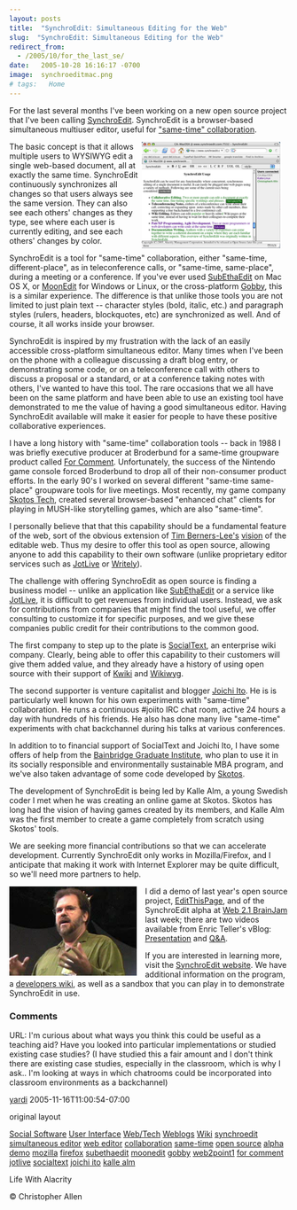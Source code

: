 ```yaml
---
layout: posts
title:  "SynchroEdit: Simultaneous Editing for the Web"
slug:  "SynchroEdit: Simultaneous Editing for the Web"
redirect_from:
  - /2005/10/for_the_last_se/
date:   2005-10-28 16:16:17 -0700
image:  synchroeditmac.png
# tags:   Home
---
```


For the last several months I've been working on a new open source project that I've been calling [SynchroEdit](http://www.synchroedit.com). SynchroEdit is a browser-based simultaneous multiuser editor, useful for ["same-time" collaboration](http://www.it.bton.ac.uk/staff/rng/teaching/notes/CSCWgroupware.html).

<a href="#"><img width="250px" style=" margin-right:15px" align="right"  src="../assets/images/synchroeditmac.png" alt="synchroeditmac"/></a>
The basic concept is that it allows multiple users to WYSIWYG edit a single web-based document, all at exactly the same time. SynchroEdit continuously synchronizes all changes so that users always see the same version. They can also see each others' changes as they type, see where each user is currently editing, and see each others' changes by color.

SynchroEdit is a tool for "same-time" collaboration, either "same-time, different-place", as in teleconference calls, or "same-time, same-place", during a meeting or a conference. If you've ever used [SubEthaEdit](http://www.codingmonkeys.de/subethaedit/) on Mac OS X, or [MoonEdit](http://www.moonedit.com) for Windows or Linux, or the cross-platform [Gobby](http://gobby.0x539.de/), this is a similar experience. The difference is that unlike those tools you are not limited to just plain text -- character styles (bold, italic, etc.) and paragraph styles (rulers, headers, blockquotes, etc) are synchronized as well. And of course, it all works inside your browser.

SynchroEdit is inspired by my frustration with the lack of an easily accessible cross-platform simultaneous editor. Many times when I've been on the phone with a colleague discussing a draft blog entry, or demonstrating some code, or on a teleconference call with others to discuss a proposal or a standard, or at a conference taking notes with others, I've wanted to have this tool. The rare occasions that we all have been on the same platform and have been able to use an existing tool have demonstrated to me the value of having a good simultaneous editor. Having SynchroEdit available will make it easier for people to have these positive collaborative experiences. 

I have a long history with "same-time" collaboration tools -- back in 1988 I was briefly executive producer at Broderbund for a same-time groupware product called [For Comment](http://www.google.com/search?q=cache:1cDDTqwlqGoJ:www.the-scientist.com/yr1988/jul/software_p22_880725.html+%2Bbroderbund+%2B%22for+comment%22+groupware). Unfortunately, the success of the Nintendo game console forced Broderbund to drop all of their non-consumer product efforts. In the early 90's I worked on several different "same-time same-place" groupware tools for live meetings. Most recently, my game company [Skotos Tech](http://www.skotos.net), created several browser-based "enhanced chat" clients for playing in MUSH-like storytelling games, which are also "same-time".

I personally believe that that this capability should be a fundamental feature of the web, sort of the obvious extension of [Tim Berners-Lee's](http://en.wikipedia.org/wiki/Tim_Berners-Lee) [vision](http://news.bbc.co.uk/1/hi/technology/4132752.stm) of the editable web. Thus my desire to offer this tool as open source, allowing anyone to add this capability to their own software (unlike proprietary editor services such as [JotLive](http://www.jotlive.com) or [Writely](http://www.writely.com/)).

The challenge with offering SynchroEdit as open source is finding a business model -- unlike an application like [SubEthaEdit](http://www.codingmonkeys.de/subethaedit/) or a service like [JotLive](http://www.jotlive.com), it is difficult to get revenues from individual users. Instead, we ask for contributions from companies that might find the tool useful, we offer consulting to customize it for specific purposes, and we give these companies public credit for their contributions to the common good.

The first company to step up to the plate is [SocialText](http://www.socialtext.com), an enterprise wiki company. Clearly, being able to offer this capability to their customers will give them added value, and they already have a history of using open source with their support of [Kwiki](http://www.kwiki.org/) and [Wikiwyg](http://www.wikiwyg.net/).

The second supporter is venture capitalist and blogger [Joichi Ito](http://joi.ito.com/). He is is particularly well known for his own experiments with "same-time" collaboration. He runs a continuous #joiito IRC chat room, active 24 hours a day with hundreds of his friends. He also has done many live "same-time" experiments with chat backchannel during his talks at various conferences.

In addition to to financial support of SocialText and Joichi Ito, I have some offers of help from the [Bainbridge Graduate Institute](http://www.bgiedu.org), who plan to use it in its socially responsible and environmentally sustainable MBA program, and we've also taken advantage of some code developed by [Skotos](http://www.skotos.net/).

The development of SynchroEdit is being led by Kalle Alm, a young Swedish coder I met when he was creating an online game at Skotos. Skotos has long had the vision of having games created by its members, and Kalle Alm was the first member to create a game completely from scratch using Skotos' tools.

We are seeking more financial contributions so that we can accelerate development. Currently SynchroEdit only works in Mozilla/Firefox, and I anticipate that making it work with Internet Explorer may be quite difficult, so we'll need more partners to help.

<img width="230px" style=" margin-right:15px" align="left"  src="../assets/images/christopher_allen_web2point1_brainjam.png" alt="christopher_allen_web2point1_brainjam"/>I did a demo of last year's open source project, [EditThisPage](http://www.EditThisPage.net), and of the SynchroEdit alpha at [Web 2.1 BrainJam](http://www.web2point1.org/) last week; there are two videos available from Enric Teller's vBlog: [Presentation](http://www.cirne.com/vlog/2005/10/10/web-21-a-brainjam-christopher-allen-presentation/) and [Q&A](http://www.cirne.com/vlog/2005/10/10/web-21-a-brainjam-christopher-allen-qa/). 

If you are interested in learning more, visit the [SynchroEdit website](http://www.synchroedit.com). We have additional information on the program, a [developers wiki](http://wiki.synchroedit.com), as well as a sandbox that you can play in to demonstrate SynchroEdit in use.

### Comments

URL: I'm curious about what ways you think this could be useful as a teaching aid? Have you looked into particular implementations or studied existing case studies? (I have studied this a fair amount and I don't think there are existing case studies, especially in the classroom, which is why I ask.. I'm looking at ways in which chatrooms could be incorporated into classroom environments as a backchannel)

[yardi](#) 2005-11-16T11:00:54-07:00

original layout

[Social Software](/tags/social-software/) [User Interface](/tags/user-interface/) [Web/Tech](/tags/web/tech/) [Weblogs](/tags/weblogs/) [Wiki](/tags/wiki/) [synchroedit](/tags/synchroedit/) [simultaneous editor](/tags/simultaneous-editor/) [web editor](/tags/web-editor/) [collaboration](/tags/collaboration/) [same-time](/tags/same-time/) [open source](/tags/open-source/) [alpha](/tags/alpha/) [demo](/tags/demo/) [mozilla](/tags/mozilla/) [firefox](/tags/firefox/) [subethaedit](/tags/subethaedit/) [moonedit](/tags/moonedit/) [gobby](/tags/gobby/) [web2point1](/tags/web2point1/) [for comment](/tags/for-comment/) [jotlive](/tags/jotlive/) [socialtext](/tags/socialtext/) [joichi ito](/tags/joichi-ito/) [kalle alm](/tags/kalle-alm/)

Life With Alacrity

© Christopher Allen